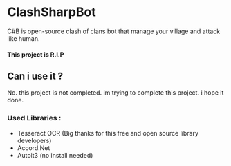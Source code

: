# ClashSharpBot
C#B is open-source clash of clans bot that manage your village and attack like human.

#### This project is R.I.P

## Can i use it ?
No. this project is not completed. im trying to complete this project. i hope it done.

### Used Libraries :
* Tesseract OCR (Big thanks for this free and open source library developers)
* Accord.Net
* Autoit3 (no install needed)
